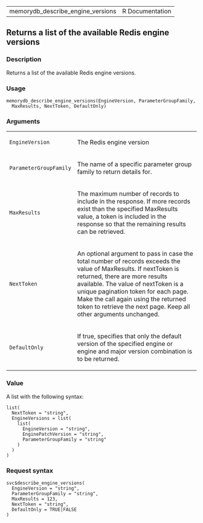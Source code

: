 <table style="width: 100%;">
<tbody>
<tr class="odd">
<td>memorydb_describe_engine_versions</td>
<td style="text-align: right;">R Documentation</td>
</tr>
</tbody>
</table>

## Returns a list of the available Redis engine versions

### Description

Returns a list of the available Redis engine versions.

### Usage

    memorydb_describe_engine_versions(EngineVersion, ParameterGroupFamily,
      MaxResults, NextToken, DefaultOnly)

### Arguments

<table>
<colgroup>
<col style="width: 35%" />
<col style="width: 65%" />
</colgroup>
<tbody>
<tr class="odd">
<td><code
id="memorydb_describe_engine_versions_:_EngineVersion">EngineVersion</code></td>
<td><p>The Redis engine version</p></td>
</tr>
<tr class="even">
<td><code
id="memorydb_describe_engine_versions_:_ParameterGroupFamily">ParameterGroupFamily</code></td>
<td><p>The name of a specific parameter group family to return details
for.</p></td>
</tr>
<tr class="odd">
<td><code
id="memorydb_describe_engine_versions_:_MaxResults">MaxResults</code></td>
<td><p>The maximum number of records to include in the response. If more
records exist than the specified MaxResults value, a token is included
in the response so that the remaining results can be retrieved.</p></td>
</tr>
<tr class="even">
<td><code
id="memorydb_describe_engine_versions_:_NextToken">NextToken</code></td>
<td><p>An optional argument to pass in case the total number of records
exceeds the value of MaxResults. If nextToken is returned, there are
more results available. The value of nextToken is a unique pagination
token for each page. Make the call again using the returned token to
retrieve the next page. Keep all other arguments unchanged.</p></td>
</tr>
<tr class="odd">
<td><code
id="memorydb_describe_engine_versions_:_DefaultOnly">DefaultOnly</code></td>
<td><p>If true, specifies that only the default version of the specified
engine or engine and major version combination is to be
returned.</p></td>
</tr>
</tbody>
</table>

### Value

A list with the following syntax:

    list(
      NextToken = "string",
      EngineVersions = list(
        list(
          EngineVersion = "string",
          EnginePatchVersion = "string",
          ParameterGroupFamily = "string"
        )
      )
    )

### Request syntax

    svc$describe_engine_versions(
      EngineVersion = "string",
      ParameterGroupFamily = "string",
      MaxResults = 123,
      NextToken = "string",
      DefaultOnly = TRUE|FALSE
    )
